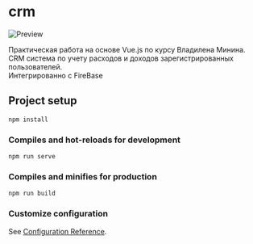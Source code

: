 # crm
![Preview](https://downloader.disk.yandex.ru/preview/1d9e595c28ff72ff4bbf636f0a27634af808f0c168dbab4dd0f967d7440270dc/605b8e96/V0JnnA89UEuw9mDmoG_kBCbVPmya9dixdqNNqeTvhseG92_JSyuqgnaUOmKOqM3mnzeYRr1dh_LVqDRiYlnukw%3D%3D?uid=0&filename=crm.png&disposition=inline&hash=&limit=0&content_type=image%2Fpng&owner_uid=0&tknv=v2&size=2560x1442)

Практическая работа на основе Vue.js по курсу Владилена Минина.
<br/>CRM система по учету расходов и доходов зарегистрированных пользователей. 
<br/>Интегрированно с FireBase

## Project setup
```
npm install
```

### Compiles and hot-reloads for development
```
npm run serve
```

### Compiles and minifies for production
```
npm run build
```

### Customize configuration
See [Configuration Reference](https://cli.vuejs.org/config/).
